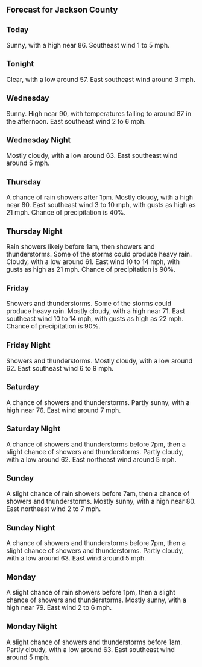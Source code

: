 <div>
   <h2>Forecast for Jackson County</h2>
   <p>
      <div style="font-size:120%">
         <h3>Today</h3>Sunny, with a high near 86. Southeast wind 1 to 5 mph.<br></div>
   </p>
   <p>
      <div style="font-size:120%">
         <h3>Tonight</h3>Clear, with a low around 57. East southeast wind around 3 mph.<br></div>
   </p>
   <p>
      <div style="font-size:120%">
         <h3>Wednesday</h3>Sunny. High near 90, with temperatures falling to around 87 in the afternoon. East southeast wind 2 to 6 mph.<br></div>
   </p>
   <p>
      <div style="font-size:120%">
         <h3>Wednesday Night</h3>Mostly cloudy, with a low around 63. East southeast wind around 5 mph.<br></div>
   </p>
   <p>
      <div style="font-size:120%">
         <h3>Thursday</h3>A chance of rain showers after 1pm. Mostly cloudy, with a high near 80. East southeast wind 3 to 10 mph, with gusts as high
         as 21 mph. Chance of precipitation is 40%.<br></div>
   </p>
   <p>
      <div style="font-size:120%">
         <h3>Thursday Night</h3>Rain showers likely before 1am, then showers and thunderstorms. Some of the storms could produce heavy rain. Cloudy, with
         a low around 61. East wind 10 to 14 mph, with gusts as high as 21 mph. Chance of precipitation is 90%.<br></div>
   </p>
   <p>
      <div style="font-size:120%">
         <h3>Friday</h3>Showers and thunderstorms. Some of the storms could produce heavy rain. Mostly cloudy, with a high near 71. East southeast
         wind 10 to 14 mph, with gusts as high as 22 mph. Chance of precipitation is 90%.<br></div>
   </p>
   <p>
      <div style="font-size:120%">
         <h3>Friday Night</h3>Showers and thunderstorms. Mostly cloudy, with a low around 62. East southeast wind 6 to 9 mph.<br></div>
   </p>
   <p>
      <div style="font-size:120%">
         <h3>Saturday</h3>A chance of showers and thunderstorms. Partly sunny, with a high near 76. East wind around 7 mph.<br></div>
   </p>
   <p>
      <div style="font-size:120%">
         <h3>Saturday Night</h3>A chance of showers and thunderstorms before 7pm, then a slight chance of showers and thunderstorms. Partly cloudy, with a
         low around 62. East northeast wind around 5 mph.<br></div>
   </p>
   <p>
      <div style="font-size:120%">
         <h3>Sunday</h3>A slight chance of rain showers before 7am, then a chance of showers and thunderstorms. Mostly sunny, with a high near 80.
         East northeast wind 2 to 7 mph.<br></div>
   </p>
   <p>
      <div style="font-size:120%">
         <h3>Sunday Night</h3>A chance of showers and thunderstorms before 7pm, then a slight chance of showers and thunderstorms. Partly cloudy, with a
         low around 63. East wind around 5 mph.<br></div>
   </p>
   <p>
      <div style="font-size:120%">
         <h3>Monday</h3>A slight chance of rain showers before 1pm, then a slight chance of showers and thunderstorms. Mostly sunny, with a high near
         79. East wind 2 to 6 mph.<br></div>
   </p>
   <p>
      <div style="font-size:120%">
         <h3>Monday Night</h3>A slight chance of showers and thunderstorms before 1am. Partly cloudy, with a low around 63. East southeast wind around 5
         mph.<br></div>
   </p>
</div>